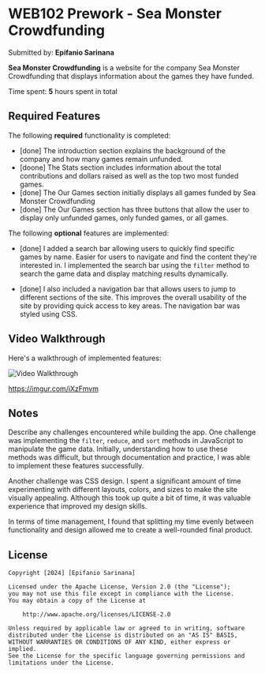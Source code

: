 # WEB102 Prework - Sea Monster Crowdfunding

Submitted by: **Epifanio Sarinana**

**Sea Monster Crowdfunding** is a website for the company Sea Monster Crowdfunding that displays information about the games they have funded.

Time spent: **5** hours spent in total

## Required Features

The following **required** functionality is completed:

* [done] The introduction section explains the background of the company and how many games remain unfunded.
* [doone] The Stats section includes information about the total contributions and dollars raised as well as the top two most funded games.
* [done] The Our Games section initially displays all games funded by Sea Monster Crowdfunding
* [done] The Our Games section has three buttons that allow the user to display only unfunded games, only funded games, or all games.

The following **optional** features are implemented:

* [done] I added a search bar allowing users to quickly find specific games by name. Easier for users to navigate and find the content they're interested in. I implemented the search bar using the `filter` method to search the game data and display matching results dynamically.

* [done] I also included a navigation bar that allows users to jump to different sections of the site. This improves the overall usability of the site by providing quick access to key areas. The navigation bar was styled using CSS.

## Video Walkthrough

Here's a walkthrough of implemented features:

<img src='http://i.imgur.com/link/to/your/gif/file.gif' title='Video Walkthrough' width='' alt='Video Walkthrough' />

<!-- Replace this with whatever GIF tool you used! -->
https://imgur.com/iXzFmvm
<!-- Recommended tools:
[Kap](https://getkap.co/) for macOS
[ScreenToGif](https://www.screentogif.com/) for Windows
[peek](https://github.com/phw/peek) for Linux. -->

## Notes

Describe any challenges encountered while building the app.
One challenge was implementing the `filter`, `reduce`, and `sort` methods in JavaScript to manipulate the game data. Initially, understanding how to use these methods was difficult, but through documentation and practice, I was able to implement these features successfully.

Another challenge was CSS design. I spent a significant amount of time experimenting with different layouts, colors, and sizes to make the site visually appealing. Although this took up quite a bit of time, it was valuable experience that improved my design skills.

In terms of time management, I found that splitting my time evenly between functionality and design allowed me to create a well-rounded final product. 

## License

    Copyright [2024] [Epifanio Sarinana]

    Licensed under the Apache License, Version 2.0 (the "License");
    you may not use this file except in compliance with the License.
    You may obtain a copy of the License at

        http://www.apache.org/licenses/LICENSE-2.0

    Unless required by applicable law or agreed to in writing, software
    distributed under the License is distributed on an "AS IS" BASIS,
    WITHOUT WARRANTIES OR CONDITIONS OF ANY KIND, either express or implied.
    See the License for the specific language governing permissions and
    limitations under the License.
